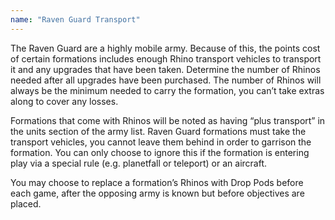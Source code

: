 ```yaml
---
name: "Raven Guard Transport"
---
```

The Raven Guard are a highly mobile army. Because of this, the points cost of certain formations includes enough Rhino transport vehicles to transport it and any upgrades that have been taken. Determine the number of Rhinos needed after all upgrades have been purchased. The number of Rhinos will always be the minimum needed to carry the formation, you can’t take extras along to cover any losses.

Formations that come with Rhinos will be noted as having <q>plus transport</q> in the units section of the army list. Raven Guard formations must take the transport vehicles, you cannot leave them behind in order to garrison the formation. You can only choose to ignore this if the formation is entering play via a special rule (e.g. planetfall or teleport) or an aircraft.

You may choose to replace a formation’s Rhinos with Drop Pods before each game, after the opposing army is known but before objectives are placed.